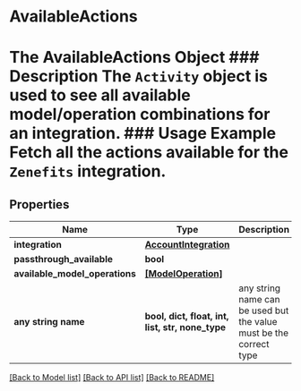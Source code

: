 # AvailableActions

# The AvailableActions Object ### Description The `Activity` object is used to see all available model/operation combinations for an integration.  ### Usage Example Fetch all the actions available for the `Zenefits` integration.

## Properties
Name | Type | Description | Notes
------------ | ------------- | ------------- | -------------
**integration** | [**AccountIntegration**](AccountIntegration.md) |  | 
**passthrough_available** | **bool** |  | 
**available_model_operations** | [**[ModelOperation]**](ModelOperation.md) |  | [optional] 
**any string name** | **bool, dict, float, int, list, str, none_type** | any string name can be used but the value must be the correct type | [optional]

[[Back to Model list]](../README.md#documentation-for-models) [[Back to API list]](../README.md#documentation-for-api-endpoints) [[Back to README]](../README.md)



